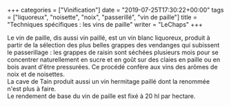 +++
categories = ["Vinification"]
date = "2019-07-25T17:30:22+00:00"
tags = ["liquoreux", "noisette", "noix", "passerillé", "vin de paille"] 
title = "Techniques spécifiques : les vins de paille"
writer = "LeChaps"
+++

Le vin de paille, dis aussi vin paillé, est un vin blanc liquoreux, produit à partir de la sélection des plus belles grappes des vendanges qui subissent le passerillage : les grappes de raisin sont séchées plusieurs mois pour se concentrer naturellement en sucre et en goût sur des claies en paille ou en bois avant d'être pressurées. Ce procédé confère aux vins des arômes de noix et de noisettes.  
La cave de Tain produit aussi un vin hermitage paillé dont la renommée n'est plus à faire.  
Le rendement de base du vin de paille est fixé à 20 hl par hectare.
